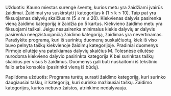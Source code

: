 Užduotis:
Kauno miestas surengė šventę, kurios metu yra žaidžiami įvairūs žaidimai. Žaidimai yra suskirstyti į kategorijas k
(1 ≤ k ≤ 10). Taip pat yra fiksuojamas dalyvių skaičius m (5 ≤ m ≤ 20). Kiekvienas dalyvis pasirenka vieną žaidimo
kategoriją ir žaidžia po 5 kartus. Kiekvieno žaidimo metu yra fiksuojami taškai.
Jeigu nesusirenka minimalus kiekis dalyvių ar dalyvis pasirenka neegzistuojančią žaidimo kategoriją, žaidimas
yra nevertinamas.
Parašykite programą, kuri iš surinktų duomenų suskaičiuotų, kiek iš viso buvo pelnyta taškų kiekvienoje žaidimų
kategorijoje.
Pradiniai duomenys
Pirmoje eilutėje yra pateikiamas dalyvių skaičius M.
Tolesnėse eilutėse nurodoma kiekvieno dalyvio pasirinkta kategorija K bei surinktas taškų skaičius per visus 5
žaidimus.
Duomenys gali būti nuskaitomi iš tekstinio failo arba konsolės (pasirinkti vieną iš būdų).


Papildoma užduotis:
Programa turėtų surasti žaidimo kategoriją, kuri surinko daugiausiai taškų, ir kategoriją, kuri surinko mažiausiai
taškų. Žaidimo kategorijos, kurios nebuvo žaistos, atrinkime nedalyvauja.
